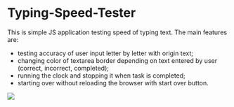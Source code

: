 # Typing-Speed-Tester
This is simple JS application testing speed of typing text. The main features are:
- testing accuracy of user input letter by letter with origin text;
- changing color of textarea border depending on text entered by user (correct, incorrect, completed);
- running the clock and stopping it when task is completed;
- starting over without reloading the browser with start over button.

<a href="https://codepen.io/jwojsz/full/YzXdZpv" target="_blank">
  <img src="https://raw.githubusercontent.com/jwojsz/Typing-Speede-Tester/master/SpeedTester.JPG">
  </a>
